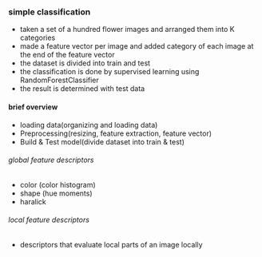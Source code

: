 ### simple classification

- taken a set of a hundred flower images and arranged them into K categories
- made a feature vector per image and added category of each image at the end of the feature vector
- the dataset is divided into train and test
- the classification is done by supervised learning using RandomForestClassifier
- the result is determined with test data

#### brief overview 
- loading data(organizing and loading data)
- Preprocessing(resizing, feature extraction, feature vector)
- Build & Test model(divide dataset into train & test)

###### global feature descriptors
- color (color histogram)
- shape (hue moments)
- haralick

###### local feature descriptors
- descriptors that evaluate local parts of an image locally 
